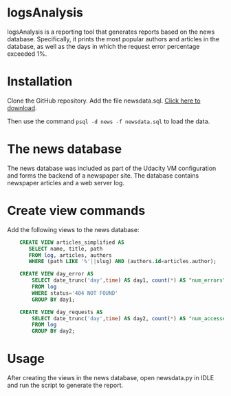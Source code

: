 # logsAnalysis
logsAnalysis is a reporting tool that generates reports based on the news database. Specifically, it prints
the most popular authors and articles in the database, as well as the days in which the request error
percentage exceeded 1%. 

# Installation
Clone the GitHub repository. Add the file newsdata.sql. [Click here to download]( https://d17h27t6h515a5.cloudfront.net/topher/2016/August/57b5f748_newsdata/newsdata.zip).

Then use the command `psql -d news -f newsdata.sql` to load the data.

# The news database
The news database was included as part of the Udacity VM configuration and forms the backend of a newspaper site. The database contains newspaper articles and a web server log. 

# Create view commands
Add the following views to the news database:

```sql
    CREATE VIEW articles_simplified AS
       SELECT name, title, path 
       FROM log, articles, authors
       WHERE (path LIKE '%'||slug) AND (authors.id=articles.author);

    CREATE VIEW day_error AS
        SELECT date_trunc('day',time) AS day1, count(*) AS "num_errors"
        FROM log 
        WHERE status='404 NOT FOUND' 
        GROUP BY day1;

    CREATE VIEW day_requests AS
        SELECT date_trunc('day',time) AS day2, count(*) AS "num_accessed"
        FROM log 
        GROUP BY day2;
```
        
# Usage
After creating the views in the news database, open newsdata.py in IDLE and run the script to generate the report.
       
       
